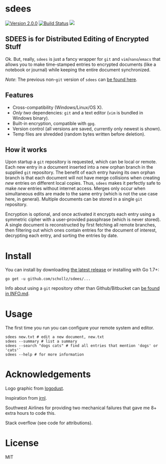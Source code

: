 # sdees


[![Version 2.0.0](https://img.shields.io/badge/version-2.0.0-brightgreen.svg?version=flat-square)](https://github.com/schollz/sdees/releases/latest)
[![Build Status](https://travis-ci.org/schollz/sdees.svg?branch=master)](https://travis-ci.org/schollz/sdees)
![](https://img.shields.io/badge/coverage-53%25-yellow.svg)


## SDEES is for Distributed Editing of Encrypted Stuff

Ok. But, really, `sdees` is just a fancy wrapper for `git` and `vim`/`nano`/`emacs` that allows you to make time-stamped entries to encrypted documents (like a notebook or journal) while keeping the entire document synchronized.

_Note_: The previous non-`git` version of `sdees` can [be found here](https://github.com/schollz/sdees/tree/1.X).


## Features

- Cross-compatibility (Windows/Linux/OS X).
- _Only two_ dependencies: `git` and a text editor (`vim` is bundled in Windows binary).
- Built-in encryption, compatible with `gpg`.
- Version control (all versions are saved, currently only newest is shown).
- Temp files are shredded (random bytes written before deletion).

## How it works

Upon startup a `git` repository is requested, which can be local or remote. Each new entry in a document inserted into a new orphan branch in the supplied `git` repository. The benefit of each entry having its own orphan branch is that each document will not have merge collisions when creating *new* entries on different local copies. Thus, `sdees` makes it perfectly safe to make *new* entries without internet access. Merges only occur when simultaneous edits are made to the same entry (which is not the use case here, in general). Multiple documents can be stored in a single `git` repository.

Encryption is optional, and once activated it encrypts each entry using a symmetric cipher with a user-provided passphrase (which is never stored). A single document is reconstructed by first fetching all remote branches, then filtering out which ones contain entries for the document of interest, decrypting each entry, and sorting the entries by date.

# Install

You can install by downloading [the latest release](https://github.com/schollz/sdees/releases/latest) or installing with Go 1.7+:
```
go get -u github.com/schollz/sdees/...
```

Info about using a `git` repository other than Github/Bitbucket can [be found in INFO.md](https://github.com/schollz/sdees/blob/master/INFO.md).

# Usage

The first time you run you can configure your remote system and editor.

```
sdees new.txt # edit a new document, new.txt
sdees --summary # list a summary
sdees --search "dogs cats" # find all entries that mention 'dogs' or 'cats'`
sdees --help # for more information
```


# Acknowledgements

Logo graphic from [logodust](http://logodust.com).

Inspiration from [jrnl](http://jrnl.sh/).

Southwest Airlines for providing two mechanical failures that gave me 8+ extra hours to code this.

Stack overflow (see code for attributions).

# License

MIT
